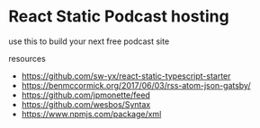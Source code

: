 # React Static Podcast hosting

use this to build your next free podcast site

resources

- https://github.com/sw-yx/react-static-typescript-starter
- https://benmccormick.org/2017/06/03/rss-atom-json-gatsby/
- https://github.com/jpmonette/feed
- https://github.com/wesbos/Syntax
- https://www.npmjs.com/package/xml
